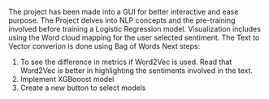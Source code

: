 The project has been made into a GUI for better interactive and ease purpose.
The Project delves into NLP concepts and the pre-training involved before training a Logistic Regression model.
Visualization includes using the Word cloud mapping for the user selected sentiment.
The Text to Vector converion is done using Bag of Words
Next steps:
1. To see the difference in metrics if Word2Vec is used. Read that Word2Vec is better in highlighting the sentiments involved in the text.
2. Implement XGBooost model
3. Create a new button to select models
